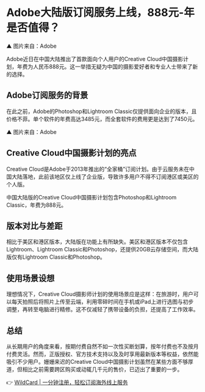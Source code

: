 # Adobe大陆版订阅服务上线，888元-年是否值得？

▲ 图片来自：Adobe

Adobe近日在中国大陆推出了首款面向个人用户的Creative Cloud中国摄影计划，年费为人民币888元。这一举措无疑为中国的摄影爱好者和专业人士带来了新的选择。

## Adobe订阅服务的背景

在此之前，Adobe的Photoshop和Lightroom Classic仅提供面向企业的版本，且价格不菲。单个软件的年费高达3485元，而全套软件的费用更是达到了7450元。





▲ 图片来自：Adobe

## Creative Cloud中国摄影计划的亮点

Creative Cloud是Adobe于2013年推出的“全家桶”订阅计划。由于云服务未在中国大陆落地，此前该地区仅上线了企业版，导致许多用户不得不订阅港区或美区的个人版。





中国大陆版的Creative Cloud中国摄影计划包含Photoshop和Lightroom Classic，年费为888元。



## 版本对比与差距

相比于美区和港区版本，大陆版在功能上有所缺失。美区和港区版本不仅包含Lightroom、Lightroom Classic和Photoshop，还提供20GB云存储空间，而大陆版仅有Lightroom Classic和Photoshop。



## 使用场景设想

理想情况下，Creative Cloud摄影师计划的使用场景应是这样：在旅游时，用户可以每天拍照后将照片上传至云端，利用零碎时间在手机或iPad上进行选图与初步调整，再转至电脑进行精修。这不仅减轻了携带设备的负担，还提高了工作效率。



## 总结

从长期用户的角度来看，按期付费自然不如一次性买断划算，按年付费也不及按月付费灵活。然而，正版授权、官方技术支持以及及时享用最新版本等权益，依然能吸引不少用户。姗姗来迟的Creative Cloud中国摄影计划虽然在某些方面不够厚道，但相比之前需要跨区购买或动辄几千元的售价，已迈出了重要的一步。

👉 [WildCard | 一分钟注册，轻松订阅海外线上服务](https://bbtdd.com/WildCard)